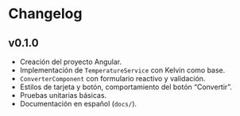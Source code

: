 # Changelog

## v0.1.0
- Creación del proyecto Angular.
- Implementación de `TemperatureService` con Kelvin como base.
- `ConverterComponent` con formulario reactivo y validación.
- Estilos de tarjeta y botón, comportamiento del botón “Convertir”.
- Pruebas unitarias básicas.
- Documentación en español (`docs/`).
